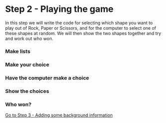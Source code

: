 # Step 2 - Playing the game

In this step we will write the code for selecting which shape you want to play out of Rock, Paper or Scissors, and for the computer to select one of these shapes at random. We will then show the two shapes together and try and work out who won.

### Make lists

### Make your choice

### Have the computer make a choice

### Show the choices

### Who won?



[Go to Step 3 - Adding some background information](../Step3-Adding-background)
